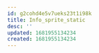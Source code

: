 ```yaml
---
id: g2cohd4e5v7ueks23t1i98k
title: Info_sprite_static
desc: ''
updated: 1681955134234
created: 1681955134234
---
```

